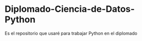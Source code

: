 # Diplomado-Ciencia-de-Datos-Python
Es el repositorio que usaré para trabajar Python en el diplomado
